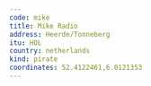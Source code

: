 ```yaml
---
code: mike
title: Mike Radio
address: Heerde/Tonneberg
itu: HOL
country: netherlands
kind: pirate
coordinates: 52.4122461,6.0121353
---
```

